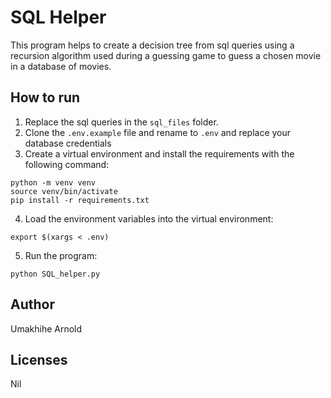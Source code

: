 # SQL Helper

This program helps to create a decision tree from sql queries using a recursion algorithm used during a guessing game to guess a chosen movie in a database of movies.

## How to run

1. Replace the sql queries in the ``` sql_files ``` folder.
2. Clone the ``` .env.example ``` file and rename to ``` .env ``` and replace your database credentials
3. Create a virtual environment and install the requirements with the following command:
```
python -m venv venv
source venv/bin/activate
pip install -r requirements.txt
```
4. Load the environment variables into the virtual environment:
```
export $(xargs < .env)
```
5. Run the program:
```
python SQL_helper.py
```

## Author
Umakhihe Arnold

## Licenses
Nil